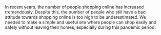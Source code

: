 In recent years, the number of people shopping online has increased tremendously. Despite this, the number of people who still have a bad attitude towards shopping online is too high to be underestimated. We needed to make a simple and useful site where people can shop easily and safely without leaving their homes, especially during this pandemic period.

